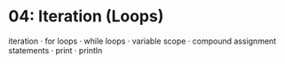 # 04: Iteration (Loops)

iteration · for loops · while loops · variable scope · compound assignment statements · print · println
